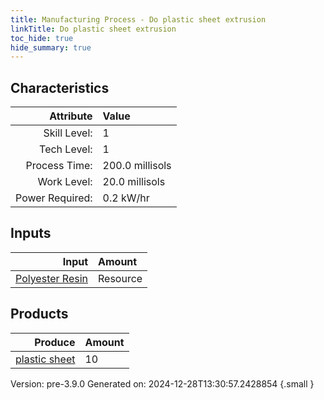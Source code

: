 ```yaml
---
title: Manufacturing Process - Do plastic sheet extrusion
linkTitle: Do plastic sheet extrusion
toc_hide: true
hide_summary: true
---
```



## Characteristics

| Attribute      | Value |
|--------:|:------|
|Skill Level:|1|
|Tech Level:|1|
|Process Time:|200.0 millisols|
|Work Level:|20.0 millisols|
|Power Required:|0.2 kW/hr|

## Inputs

| Input      | Amount |
|--------:|:------|
|[Polyester Resin](/docs/definitions/resource/polyester-resin)|Resource|10.0 kg|

## Products


| Produce      | Amount |
|--------:|:------|
|[plastic sheet](/docs/definitions/part/plastic-sheet)|10|


Version: pre-3.9.0 Generated on: 2024-12-28T13:30:57.2428854
{.small }

